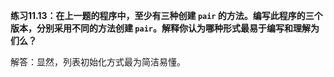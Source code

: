 **练习11.13：在上一题的程序中，至少有三种创建 `pair` 的方法。编写此程序的三个版本，分别采用不同的方法创建 `pair`。解释你认为哪种形式最易于编写和理解为们么？**

解答：显然，列表初始化方式最为简洁易懂。
